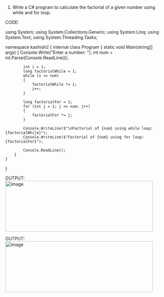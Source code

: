 1. Write a C# program to calculate the factorial of a given number using while
and for loop.

CODE:

using System;
using System.Collections.Generic;
using System.Linq;
using System.Text;
using System.Threading.Tasks;

namespace kashish2
{
    internal class Program
    {
        static void Main(string[] args)
        {
            Console.Write("Enter a number: ");
            int num = int.Parse(Console.ReadLine());

            int i = 1;
            long factorialWhile = 1;
            while (i <= num)
            {
                factorialWhile *= i;
                i++;
            }

            long factorialFor = 1;
            for (int j = 1; j <= num; j++)
            {
                factorialFor *= j;
            }

            Console.WriteLine($"\nFactorial of {num} using while loop: {factorialWhile}");
            Console.WriteLine($"Factorial of {num} using for loop: {factorialFor}");

            Console.ReadLine();
        }
    }
}


OUTPUT:  <img width="472" height="162" alt="image" src="https://github.com/user-attachments/assets/ca4ce4fd-fab5-40ae-a660-83d943e94784" />


OUTPUT:  <img width="472" height="162" alt="image" src="https://github.com/user-attachments/assets/ca4ce4fd-fab5-40ae-a660-83d943e94784" />
